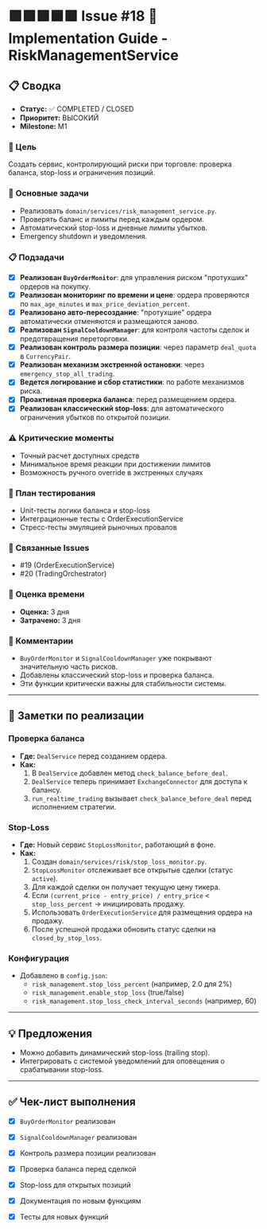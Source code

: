 # 🟩🟩🟩🟩🟩 Issue #18 🚀 Implementation Guide - RiskManagementService

## 📋 Сводка
- **Статус:** ✅ COMPLETED / CLOSED
- **Приоритет:** ВЫСОКИЙ
- **Milestone:** M1

### 🎯 Цель
Создать сервис, контролирующий риски при торговле: проверка баланса, stop-loss и ограничения позиций.

### 🔧 Основные задачи
- Реализовать `domain/services/risk_management_service.py`.
- Проверять баланс и лимиты перед каждым ордером.
- Автоматический stop-loss и дневные лимиты убытков.
- Emergency shutdown и уведомления.

### 📋 Подзадачи
- [x] **Реализован `BuyOrderMonitor`**: для управления риском "протухших" ордеров на покупку.
- [x] **Реализован мониторинг по времени и цене**: ордера проверяются по `max_age_minutes` и `max_price_deviation_percent`.
- [x] **Реализовано авто-пересоздание**: "протухшие" ордера автоматически отменяются и размещаются заново.
- [x] **Реализован `SignalCooldownManager`**: для контроля частоты сделок и предотвращения переторговки.
- [x] **Реализован контроль размера позиции**: через параметр `deal_quota` в `CurrencyPair`.
- [x] **Реализован механизм экстренной остановки**: через `emergency_stop_all_trading`.
- [x] **Ведется логирование и сбор статистики**: по работе механизмов риска.
- [x] **Проактивная проверка баланса**: перед размещением ордера.
- [x] **Реализован классический stop-loss**: для автоматического ограничения убытков по открытой позиции.

### ⚠️ Критические моменты
- Точный расчет доступных средств
- Минимальное время реакции при достижении лимитов
- Возможность ручного override в экстренных случаях

### 🧪 План тестирования
- Unit-тесты логики баланса и stop-loss
- Интеграционные тесты с OrderExecutionService
- Стресс‑тесты эмуляцией рыночных провалов


### 🔗 Связанные Issues
- #19 (OrderExecutionService)
- #20 (TradingOrchestrator)

### 📅 Оценка времени
- **Оценка:** 3 дня
- **Затрачено:** 3 дня

### 💬 Комментарии
- `BuyOrderMonitor` и `SignalCooldownManager` уже покрывают значительную часть рисков.
- Добавлены классический stop-loss и проверка баланса.
- Эти функции критически важны для стабильности системы.

---
## 📝 Заметки по реализации

### Проверка баланса
- **Где:** `DealService` перед созданием ордера.
- **Как:**
  1. В `DealService` добавлен метод `check_balance_before_deal`.
  2. `DealService` теперь принимает `ExchangeConnector` для доступа к балансу.
  3. `run_realtime_trading` вызывает `check_balance_before_deal` перед исполнением стратегии.

### Stop-Loss
- **Где:** Новый сервис `StopLossMonitor`, работающий в фоне.
- **Как:**
  1. Создан `domain/services/risk/stop_loss_monitor.py`.
  2. `StopLossMonitor` отслеживает все открытые сделки (статус `active`).
  3. Для каждой сделки он получает текущую цену тикера.
  4. Если `(current_price - entry_price) / entry_price` < `stop_loss_percent` -> инициировать продажу.
  5. Использовать `OrderExecutionService` для размещения ордера на продажу.
  6. После успешной продажи обновить статус сделки на `closed_by_stop_loss`.

### Конфигурация
- Добавлено в `config.json`:
  - `risk_management.stop_loss_percent` (например, 2.0 для 2%)
  - `risk_management.enable_stop_loss` (true/false)
  - `risk_management.stop_loss_check_interval_seconds` (например, 60)

---
## 💡 Предложения
- Можно добавить динамический stop-loss (trailing stop).
- Интегрировать с системой уведомлений для оповещения о срабатывании stop-loss.

---
## ✅ Чек-лист выполнения
- [x] `BuyOrderMonitor` реализован
- [x] `SignalCooldownManager` реализован
- [x] Контроль размера позиции реализован
- [x] Проверка баланса перед сделкой
- [x] Stop-loss для открытых позиций
- [x] Документация по новым функциям
- [x] Тесты для новых функций

